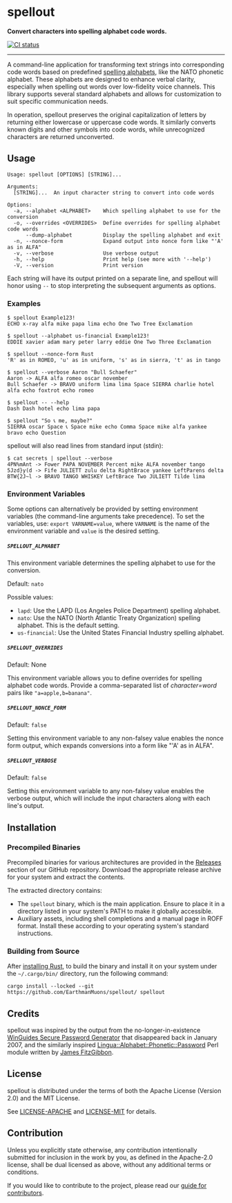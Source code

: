 # spellout

**Convert characters into spelling alphabet code words.**

[![CI status](https://img.shields.io/github/actions/workflow/status/EarthmanMuons/spellout/rust.yml?event=merge_group&label=ci&logo=github)](https://github.com/EarthmanMuons/spellout/actions?query=event%3Amerge_group)

---

A command-line application for transforming text strings into corresponding code
words based on predefined [spelling alphabets][], like the NATO phonetic
alphabet. These alphabets are designed to enhance verbal clarity, especially
when spelling out words over low-fidelity voice channels. This library supports
several standard alphabets and allows for customization to suit specific
communication needs.

In operation, spellout preserves the original capitalization of letters by
returning either lowercase or uppercase code words. It similarly converts known
digits and other symbols into code words, while unrecognized characters are
returned unconverted.

[spelling alphabets]: https://en.wikipedia.org/wiki/Spelling_alphabet

## Usage

    Usage: spellout [OPTIONS] [STRING]...

    Arguments:
      [STRING]...  An input character string to convert into code words

    Options:
      -a, --alphabet <ALPHABET>    Which spelling alphabet to use for the conversion
      -o, --overrides <OVERRIDES>  Define overrides for spelling alphabet code words
          --dump-alphabet          Display the spelling alphabet and exit
      -n, --nonce-form             Expand output into nonce form like "'A' as in ALFA"
      -v, --verbose                Use verbose output
      -h, --help                   Print help (see more with '--help')
      -V, --version                Print version

Each string will have its output printed on a separate line, and spellout will
honor using `--` to stop interpreting the subsequent arguments as options.

### Examples

    $ spellout Example123!
    ECHO x-ray alfa mike papa lima echo One Two Tree Exclamation

    $ spellout --alphabet us-financial Example123!
    EDDIE xavier adam mary peter larry eddie One Two Three Exclamation

    $ spellout --nonce-form Rust
    'R' as in ROMEO, 'u' as in uniform, 's' as in sierra, 't' as in tango

    $ spellout --verbose Aaron "Bull Schaefer"
    Aaron -> ALFA alfa romeo oscar november
    Bull Schaefer -> BRAVO uniform lima lima Space SIERRA charlie hotel alfa echo foxtrot echo romeo

    $ spellout -- --help
    Dash Dash hotel echo lima papa

    $ spellout "So 📞 me, maybe?"
    SIERRA oscar Space 📞 Space mike echo Comma Space mike alfa yankee bravo echo Question

spellout will also read lines from standard input (stdin):

    $ cat secrets | spellout --verbose
    4PN%mAnt -> Fower PAPA NOVEMBER Percent mike ALFA november tango
    5Jzd}y(d -> Fife JULIETT zulu delta RightBrace yankee LeftParens delta
    BTW{2J~l -> BRAVO TANGO WHISKEY LeftBrace Two JULIETT Tilde lima

### Environment Variables

Some options can alternatively be provided by setting environment variables (the
command-line arguments take precedence). To set the variables, use:
`export VARNAME=value`, where `VARNAME` is the name of the environment variable
and `value` is the desired setting.

##### `SPELLOUT_ALPHABET`

This environment variable determines the spelling alphabet to use for the
conversion.

Default: `nato`

Possible values:

- `lapd`: Use the LAPD (Los Angeles Police Department) spelling alphabet.
- `nato`: Use the NATO (North Atlantic Treaty Organization) spelling alphabet.
  This is the default setting.
- `us-financial`: Use the United States Financial Industry spelling alphabet.

##### `SPELLOUT_OVERRIDES`

Default: None

This environment variable allows you to define overrides for spelling alphabet
code words. Provide a comma-separated list of _character=word_ pairs like
`"a=apple,b=banana"`.

##### `SPELLOUT_NONCE_FORM`

Default: `false`

Setting this environment variable to any non-falsey value enables the nonce form
output, which expands conversions into a form like "'A' as in ALFA".

##### `SPELLOUT_VERBOSE`

Default: `false`

Setting this environment variable to any non-falsey value enables the verbose
output, which will include the input characters along with each line's output.

## Installation

### Precompiled Binaries

Precompiled binaries for various architectures are provided in the [Releases][]
section of our GitHub repository. Download the appropriate release archive for
your system and extract the contents.

The extracted directory contains:

- The `spellout` binary, which is the main application. Ensure to place it in a
  directory listed in your system's PATH to make it globally accessible.
- Auxiliary assets, including shell completions and a manual page in ROFF
  format. Install these according to your operating system's standard
  instructions.

[Releases]: https://github.com/EarthmanMuons/spellout/releases

### Building from Source

After [installing Rust][], to build the binary and install it on your system
under the `~/.cargo/bin/` directory, run the following command:

```
cargo install --locked --git https://github.com/EarthmanMuons/spellout/ spellout
```

[installing Rust]: https://www.rust-lang.org/learn/get-started

## Credits

spellout was inspired by the output from the no-longer-in-existence [WinGuides
Secure Password Generator][WinGuides] that disappeared back in January 2007, and
the similarly inspired [Lingua::Alphabet::Phonetic::Password][Lingua] Perl
module written by [James FitzGibbon][@jf647].

[WinGuides]:
  https://web.archive.org/web/20070106073206/www.winguides.com/security/password.php
[Lingua]: https://github.com/jf647/Lingua-Alphabet-Phonetic-Password/
[@jf647]: https://github.com/jf647/

## License

spellout is distributed under the terms of both the Apache License (Version 2.0)
and the MIT License.

See [LICENSE-APACHE][] and [LICENSE-MIT][] for details.

[LICENSE-APACHE]:
  https://github.com/EarthmanMuons/spellout/blob/main/LICENSE-APACHE
[LICENSE-MIT]: https://github.com/EarthmanMuons/spellout/blob/main/LICENSE-MIT

## Contribution

Unless you explicitly state otherwise, any contribution intentionally submitted
for inclusion in the work by you, as defined in the Apache-2.0 license, shall be
dual licensed as above, without any additional terms or conditions.

If you would like to contribute to the project, please read our [guide for
contributors][CONTRIBUTING.md].

[CONTRIBUTING.md]:
  https://github.com/EarthmanMuons/spellout/blob/main/CONTRIBUTING.md
